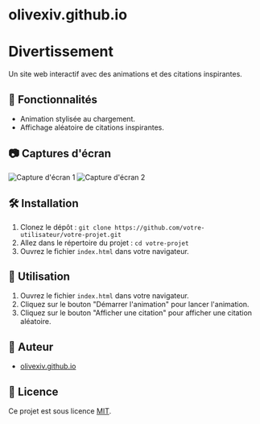 # olivexiv.github.io
# Divertissement

Un site web interactif avec des animations et des citations inspirantes.

## 🚀 Fonctionnalités

- Animation stylisée au chargement.
- Affichage aléatoire de citations inspirantes.

## 📷 Captures d'écran

![Capture d'écran 1](cap1.png)
![Capture d'écran 2](cap2.png)

## 🛠️ Installation

1. Clonez le dépôt : `git clone https://github.com/votre-utilisateur/votre-projet.git`
2. Allez dans le répertoire du projet : `cd votre-projet`
3. Ouvrez le fichier `index.html` dans votre navigateur.

## 🚀 Utilisation

1. Ouvrez le fichier `index.html` dans votre navigateur.
2. Cliquez sur le bouton "Démarrer l'animation" pour lancer l'animation.
3. Cliquez sur le bouton "Afficher une citation" pour afficher une citation aléatoire.

## 🤖 Auteur

- [olivexiv.github.io](https://github.com/olivexiv.github.io/)

## 📝 Licence

Ce projet est sous licence [MIT](LICENSE).
